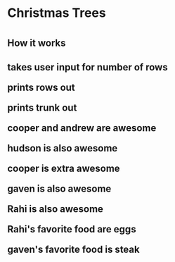 
<h1> Christmas Trees <h1>
<h2> How it works <h2>
<p> takes user input for number of rows <p>
<p> prints rows out <p>
<p> prints trunk out <p>
<b> cooper and andrew are awesome </b>
<p>hudson is also awesome</p>
<p> cooper is extra awesome <p>
<p> gaven is also awesome </p>
<p>Rahi is also awesome</p>
<p>Rahi's favorite food are eggs</p>

<p>gaven's favorite food is steak</p>

